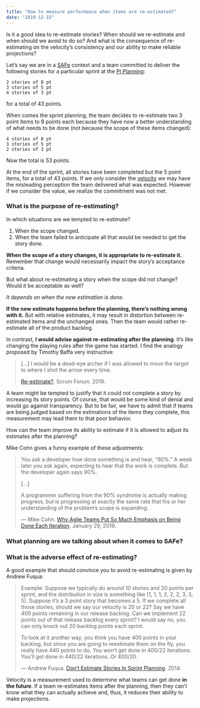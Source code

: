 ```yaml
---
title: "How to measure performance when items are re-estimated?"
date: "2019-12-15"
---
```

Is it a good idea to re-estimate stories? When should we re-estimate and when should we avoid to do so? And what is the consequence of re-estimating on the velocity’s consistency and our ability to make reliable projections?<!-- end -->

Let’s say we are in a [SAFe](https://www.scaledagileframework.com/program-increment/) context and a team committed to deliver the following stories for a particular sprint at the [PI Planning](https://www.scaledagileframework.com/PI-planning/):

    2 stories of 8 pt
    3 stories of 5 pt
    4 stories of 3 pt

for a total of 43 points.

When comes the sprint planning, the team decides to re-estimate two 3 point items to 8 points each because they have now a better understanding of what needs to be done (not because the scope of these items changed):

    4 stories of 8 pt
    3 stories of 5 pt
    2 stories of 3 pt

Now the total is 53 points.

At the end of the sprint, all stories have been completed but the 5 point items, for a total of 43 points. If we only consider the [velocity](/definitions#velocity) we may have the misleading perception the team delivered what was expected. However if we consider the value, we realize the commitment was not met.

### What is the purpose of re-estimating?

In which situations are we tempted to re-estimate?

1. When the scope changed.
2. When the team failed to anticipate all that would be needed to get the story done.

**When the scope of a story changes, it is appropriate to re-estimate it.** Remember that change would necessarily impact the story’s acceptance criteria.

But what about re-estimating a story when the scope did not change? Would it be acceptable as well?

*It depends on when the new estimation is done.*

**If the new estimate happens before the planning, there’s nothing wrong with it.** But with relative estimates, it may result in distortion between re-estimated items and the unchanged ones. Then the team would rather re-estimate all of the product backlog.

In contrast, **I would advise against re-estimating after the planning**. It’s like changing the playing rules after the game has started. I find the analogy proposed by Timothy Baffa very instructive:

> [...] I would be a dead-eye archer if I was allowed to move the target to where I shot the arrow every time.
> 
> [Re-estimate?](https://www.scrum.org/forum/scrum-forum/32814/re-estimate). Scrum Forum. 2019.

A team might be tempted to justify that it could not complete a story by increasing its story points. Of course, that would be some kind of denial and would go against transparency. But to be fair, we have to admit that if teams are being judged based on the estimations of the items they complete, this measurement may lead them to that poor behavior. 

How can the team improve its ability to estimate if it is allowed to adjust its estimates after the planning?

Mike Cohn gives a funny example of these adjustments:

> You ask a developer how done something is and hear, “90%.” A week later you ask again, expecting to hear that the work is complete. But the developer again says 90%.
> 
> [...]
> 
> A programmer suffering from the 90% syndrome is actually making progress, but is progressing at exactly the same rate that his or her understanding of the problem’s scope is expanding.
> 
> — Mike Cohn. [Why Agile Teams Put So Much Emphasis on Being Done Each Iteration](https://www.mountaingoatsoftware.com/blog/why-agile-teams-put-so-much-emphasis-on-being-done-each-iteration). January 29, 2019.

### What planning are we talking about when it comes to SAFe?

### What is the adverse effect of re-estimating?

A good example that should convince you to avoid re-estimating is given by Andrew Fuqua:

> Example: Suppose we typically do around 10 stories and 20 points per sprint, and the distribution in size is something like [1, 1, 1, 2, 2, 2, 3, 3, 5]. Suppose it’s a 3 point story that becomes a 5. If we complete all those stories, should we say our velocity is 20 or 22? Say we have 400 points remaining in our release backlog. Can we implement 22 points out of that release backlog every sprint? I would say no, you can only knock out 20 backlog points each sprint.
>
> To look at it another way, you think you have 400 points in your backlog, but since you are going to reestimate them on the fly, you really have 440 points to do. You won’t get done in 400/22 iterations. You’ll get done in 440/22 iterations. Or 400/20.
>
> — Andrew Fuqua. [Don’t Estimate Stories In Sprint Planning](https://www.leadingagile.com/2014/09/dont-estimate-stories-sprint-planning/). 2014.

Velocity is a measurement used to determine what teams can get done **in the future**. If a team re-estimates items after the planning, then they can’t know what they can actually achieve and, thus, it reduces their ability to make projections.
